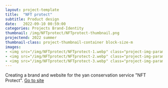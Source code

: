 ```yaml
---
layout: project-template
title:  "NFT protect"
subtitle: Product design
date:   2022-09-10 00:59:00
categories: Projects Brand-Identity
thumbnail: /img/NFTprotect/NFTprotect-thumbnail.png
projectend: 2022 summer
thumbnail-class: project-thumbnail-container block-size-m
images:
- <img src="/img/NFTprotect/NFTprotect-1.webp" class="project-img-parameters img-size-full" alt="NFT-protect-1">
- <img src="/img/NFTprotect/NFTprotect-2.webp" class="project-img-parameters img-size-full" alt="NFT-protect-1">
- <img src="/img/NFTprotect/NFTprotect-3.webp" class="project-img-parameters img-size-full" alt="NFT-protect-1">
---
```


Creating a brand and website for the yan conservation service "NFT Protect".
<a href="https://nftprotect.app/" target="_blank">Go to site</a>
